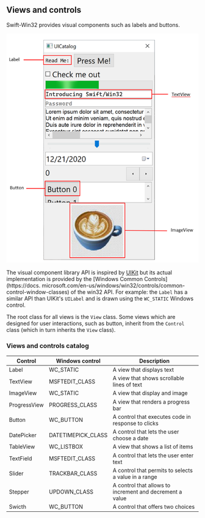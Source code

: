 ## Views and controls

Swift-Win32 provides visual components such as labels and buttons.

![View and controls](./Images/views-and-controls.png)

The visual component library API is inspired by [UIKit](https://developer.apple.com/documentation/uikit/views_and_controls) but its actual implementation is provided by the [Windows Common Controls](https://docs.
microsoft.com/en-us/windows/win32/controls/common-control-window-classes) of the win32 API.
For example: the `Label` has a similar API than UIKit's `UILabel` and is drawn using the `WC_STATIC` Windows control.

The root class for all views is the `View` class.
Some views which are designed for user interactions, such as button, inherit from the `Control` class (which in turn inherits the `View` class).

### Views and controls catalog

| Control      | Windows control    | Description                                              |
| ------------ | ------------------ | -------------------------------------------------------- |
| Label        | WC_STATIC          | A view that displays text                                |
| TextView     | MSFTEDIT_CLASS     | A view that shows scrollable lines of text               |
| ImageView    | WC_STATIC          | A view that display and image                            |
| ProgressView | PROGRESS_CLASS     | A view that renders a progress bar                       |
| Button       | WC_BUTTON          | A control that executes code in response to clicks       |
| DatePicker   | DATETIMEPICK_CLASS | A control that lets the user choose a date               |
| TableView    | WC_LISTBOX         | A view that shows a list of items                        |
| TextField    | MSFTEDIT_CLASS     | A control that lets the user enter text                  |
| Slider       | TRACKBAR_CLASS     | A control that permits to selects a value in a range     |
| Stepper      | UPDOWN_CLASS       | A control that allows to increment and decrement a value |
| Swicth       | WC_BUTTON          | A control that offers two choices                        |
